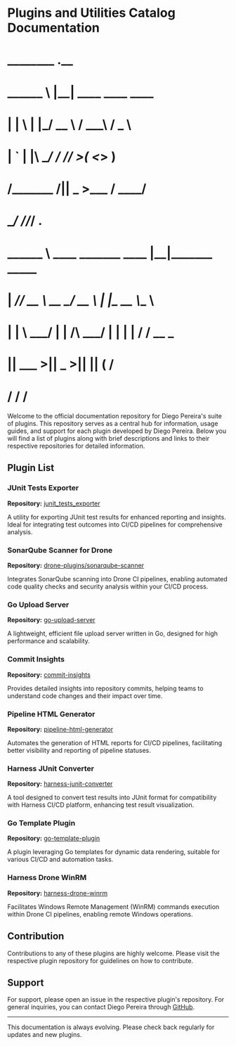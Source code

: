 # Plugins and Utilities Catalog Documentation

#  ________   .__                                        
#  \______ \  |__|  ____    ____    ____                 
#   |    |  \ |  |_/ __ \  / ___\  /  _ \                
#   |    `   \|  |\  ___/ / /_/  >(  <_> )               
#  /_______  /|__| \___  >\___  /  \____/                
#  ________\/          \//_____/     .__                 
#  \______   \  ____ _______   ____  |__|_______ _____   
#   |     ___/_/ __ \\_  __ \_/ __ \ |  |\_  __ \\__  \  
#   |    |    \  ___/ |  | \/\  ___/ |  | |  | \/ / __ \_
#   |____|     \___  >|__|    \___  >|__| |__|   (____  /
#                  \/             \/                  \/ 

Welcome to the official documentation repository for Diego Pereira's suite of plugins. This repository serves as a central hub for information, usage guides, and support for each plugin developed by Diego Pereira. Below you will find a list of plugins along with brief descriptions and links to their respective repositories for detailed information.

## Plugin List

### JUnit Tests Exporter

**Repository:** [junit_tests_exporter](https://github.com/diegopereiraeng/junit_tests_exporter)

A utility for exporting JUnit test results for enhanced reporting and insights. Ideal for integrating test outcomes into CI/CD pipelines for comprehensive analysis.

### SonarQube Scanner for Drone

**Repository:** [drone-plugins/sonarqube-scanner](https://github.com/drone-plugins/sonarqube-scanner)

Integrates SonarQube scanning into Drone CI pipelines, enabling automated code quality checks and security analysis within your CI/CD process.

### Go Upload Server

**Repository:** [go-upload-server](https://github.com/diegopereiraeng/go-upload-server)

A lightweight, efficient file upload server written in Go, designed for high performance and scalability.

### Commit Insights

**Repository:** [commit-insights](https://github.com/diegopereiraeng/commit-insights)

Provides detailed insights into repository commits, helping teams to understand code changes and their impact over time.

### Pipeline HTML Generator

**Repository:** [pipeline-html-generator](https://github.com/diegopereiraeng/pipeline-html-generator)

Automates the generation of HTML reports for CI/CD pipelines, facilitating better visibility and reporting of pipeline statuses.

### Harness JUnit Converter

**Repository:** [harness-junit-converter](https://github.com/diegopereiraeng/harness-junit-converter)

A tool designed to convert test results into JUnit format for compatibility with Harness CI/CD platform, enhancing test result visualization.

### Go Template Plugin

**Repository:** [go-template-plugin](https://github.com/diegopereiraeng/go-template-plugin)

A plugin leveraging Go templates for dynamic data rendering, suitable for various CI/CD and automation tasks.

### Harness Drone WinRM

**Repository:** [harness-drone-winrm](https://github.com/diegopereiraeng/harness-drone-winrm)

Facilitates Windows Remote Management (WinRM) commands execution within Drone CI pipelines, enabling remote Windows operations.

## Contribution

Contributions to any of these plugins are highly welcome. Please visit the respective plugin repository for guidelines on how to contribute.

## Support

For support, please open an issue in the respective plugin's repository. For general inquiries, you can contact Diego Pereira through [GitHub](https://github.com/diegopereiraeng).

---

This documentation is always evolving. Please check back regularly for updates and new plugins.

